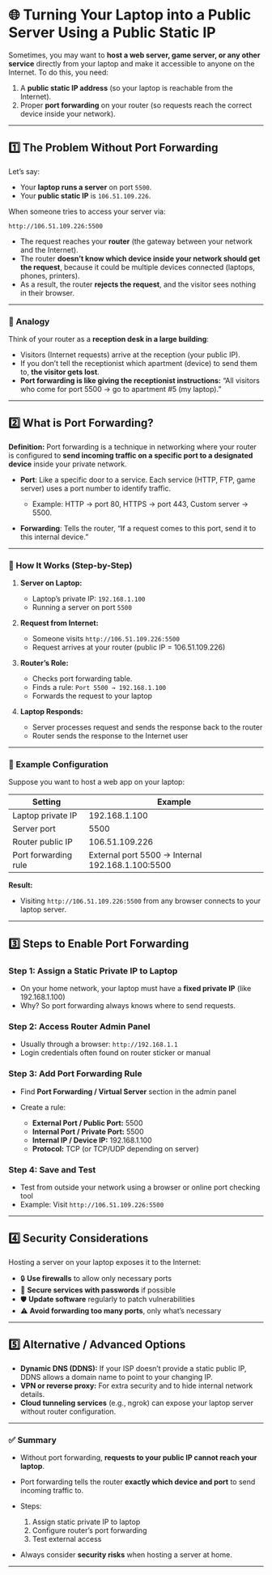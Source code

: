 

# 🌐 Turning Your Laptop into a Public Server Using a Public Static IP

Sometimes, you may want to **host a web server, game server, or any other service** directly from your laptop and make it accessible to anyone on the Internet. To do this, you need:

1. A **public static IP address** (so your laptop is reachable from the Internet).
2. Proper **port forwarding** on your router (so requests reach the correct device inside your network).

---

## 1️⃣ The Problem Without Port Forwarding

Let’s say:

* Your **laptop runs a server** on port `5500`.
* Your **public static IP** is `106.51.109.226`.

When someone tries to access your server via:

```
http://106.51.109.226:5500
```

* The request reaches your **router** (the gateway between your network and the Internet).
* The router **doesn’t know which device inside your network should get the request**, because it could be multiple devices connected (laptops, phones, printers).
* As a result, the router **rejects the request**, and the visitor sees nothing in their browser.

---

### 🔹 Analogy

Think of your router as a **reception desk in a large building**:

* Visitors (Internet requests) arrive at the reception (your public IP).
* If you don’t tell the receptionist which apartment (device) to send them to, **the visitor gets lost**.
* **Port forwarding is like giving the receptionist instructions:** “All visitors who come for port 5500 → go to apartment #5 (my laptop).”

---

## 2️⃣ What is Port Forwarding?

**Definition:**
Port forwarding is a technique in networking where your router is configured to **send incoming traffic on a specific port to a designated device** inside your private network.

* **Port**: Like a specific door to a service. Each service (HTTP, FTP, game server) uses a port number to identify traffic.

  * Example: HTTP → port 80, HTTPS → port 443, Custom server → 5500.
* **Forwarding**: Tells the router, “If a request comes to this port, send it to this internal device.”

---

### 🔹 How It Works (Step-by-Step)

1. **Server on Laptop:**

   * Laptop’s private IP: `192.168.1.100`
   * Running a server on port `5500`

2. **Request from Internet:**

   * Someone visits `http://106.51.109.226:5500`
   * Request arrives at your router (public IP = 106.51.109.226)

3. **Router’s Role:**

   * Checks port forwarding table.
   * Finds a rule: `Port 5500 → 192.168.1.100`
   * Forwards the request to your laptop

4. **Laptop Responds:**

   * Server processes request and sends the response back to the router
   * Router sends the response to the Internet user

---

### 🔹 Example Configuration

Suppose you want to host a web app on your laptop:

| Setting              | Example                                          |
| -------------------- | ------------------------------------------------ |
| Laptop private IP    | 192.168.1.100                                    |
| Server port          | 5500                                             |
| Router public IP     | 106.51.109.226                                   |
| Port forwarding rule | External port 5500 → Internal 192.168.1.100:5500 |

**Result:**

* Visiting `http://106.51.109.226:5500` from any browser connects to your laptop server.

---

## 3️⃣ Steps to Enable Port Forwarding

### Step 1: Assign a Static Private IP to Laptop

* On your home network, your laptop must have a **fixed private IP** (like 192.168.1.100)
* Why? So port forwarding always knows where to send requests.

### Step 2: Access Router Admin Panel

* Usually through a browser: `http://192.168.1.1`
* Login credentials often found on router sticker or manual

### Step 3: Add Port Forwarding Rule

* Find **Port Forwarding / Virtual Server** section in the admin panel
* Create a rule:

  * **External Port / Public Port:** 5500
  * **Internal Port / Private Port:** 5500
  * **Internal IP / Device IP:** 192.168.1.100
  * **Protocol:** TCP (or TCP/UDP depending on server)

### Step 4: Save and Test

* Test from outside your network using a browser or online port checking tool
* Example: Visit `http://106.51.109.226:5500`

---

## 4️⃣ Security Considerations

Hosting a server on your laptop exposes it to the Internet:

* 🔒 **Use firewalls** to allow only necessary ports
* 🔑 **Secure services with passwords** if possible
* 🛡️ **Update software** regularly to patch vulnerabilities
* ⚠️ **Avoid forwarding too many ports**, only what’s necessary

---

## 5️⃣ Alternative / Advanced Options

* **Dynamic DNS (DDNS):** If your ISP doesn’t provide a static public IP, DDNS allows a domain name to point to your changing IP.
* **VPN or reverse proxy:** For extra security and to hide internal network details.
* **Cloud tunneling services** (e.g., ngrok) can expose your laptop server without router configuration.

---

### ✅ Summary

* Without port forwarding, **requests to your public IP cannot reach your laptop**.
* Port forwarding tells the router **exactly which device and port** to send incoming traffic to.
* Steps:

  1. Assign static private IP to laptop
  2. Configure router’s port forwarding
  3. Test external access
* Always consider **security risks** when hosting a server at home.

---